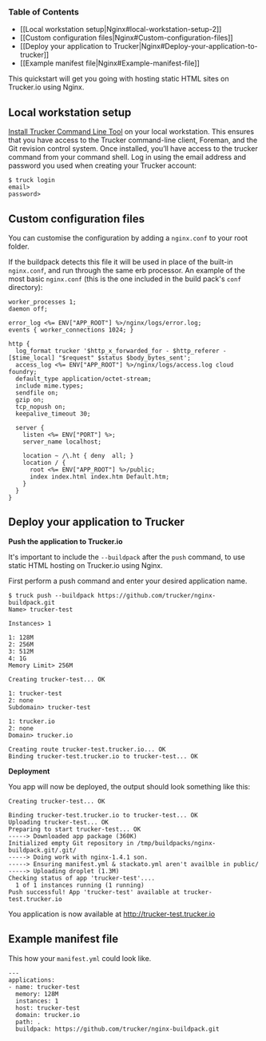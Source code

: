 ### Table of Contents

* [[Local workstation setup|Nginx#local-workstation-setup-2]]
* [[Custom configuration files|Nginx#Custom-configuration-files]]
* [[Deploy your application to Trucker|Nginx#Deploy-your-application-to-trucker]]
* [[Example manifest file|Nginx#Example-manifest-file]]

This quickstart will get you going with hosting static HTML sites on Trucker.io using Nginx.

## Local workstation setup<a name="local-workstation-setup-2"></a>

[Install Trucker Command Line Tool](Getting-Started#install-trucker-command-line-tool) on your local workstation. This ensures that you have access to the Trucker command-line client, Foreman, and the Git revision control system.
Once installed, you’ll have access to the trucker command from your command shell. Log in using the email address and password you used when creating your Trucker account:

```
$ truck login
email>
password>
```

## Custom configuration files

You can customise the configuration by adding a `nginx.conf` to your root folder.

If the buildpack detects this file it will be used in place of the built-in `nginx.conf`, and run through the
same erb processor.  An example of the most basic `nginx.conf` (this is the one included in the build pack's `conf` directory):

```
worker_processes 1;
daemon off;

error_log <%= ENV["APP_ROOT"] %>/nginx/logs/error.log;
events { worker_connections 1024; }

http {
  log_format trucker '$http_x_forwarded_for - $http_referer - [$time_local] "$request" $status $body_bytes_sent';
  access_log <%= ENV["APP_ROOT"] %>/nginx/logs/access.log cloud foundry;
  default_type application/octet-stream;
  include mime.types;
  sendfile on;
  gzip on;
  tcp_nopush on;
  keepalive_timeout 30;

  server {
    listen <%= ENV["PORT"] %>;
    server_name localhost;

    location ~ /\.ht { deny  all; }
    location / {
      root <%= ENV["APP_ROOT"] %>/public;
      index index.html index.htm Default.htm;
    }
  }
}
```

## Deploy your application to Trucker<a name="deploy-your-application-to-trucker-2"></a>

**Push the application to Trucker.io**

It's important to include the `--buildpack` after the `push` command, to use static HTML hosting on Trucker.io using Nginx.

First perform a push command and enter your desired application name.

```
$ truck push --buildpack https://github.com/trucker/nginx-buildpack.git
Name> trucker-test

Instances> 1

1: 128M
2: 256M
3: 512M
4: 1G
Memory Limit> 256M

Creating trucker-test... OK

1: trucker-test
2: none
Subdomain> trucker-test

1: trucker.io
2: none
Domain> trucker.io

Creating route trucker-test.trucker.io... OK
Binding trucker-test.trucker.io to trucker-test... OK
```

**Deployment**

You app will now be deployed, the output should look something like this:

```
Creating trucker-test... OK

Binding trucker-test.trucker.io to trucker-test... OK
Uploading trucker-test... OK
Preparing to start trucker-test... OK
-----> Downloaded app package (360K)
Initialized empty Git repository in /tmp/buildpacks/nginx-buildpack.git/.git/
-----> Doing work with nginx-1.4.1 son.
-----> Ensuring manifest.yml & stackato.yml aren't availble in public/
-----> Uploading droplet (1.3M)
Checking status of app 'trucker-test'....
  1 of 1 instances running (1 running)
Push successful! App 'trucker-test' available at trucker-test.trucker.io
```

You application is now available at http://trucker-test.trucker.io

## Example manifest file

This how your `manifest.yml` could look like.

```
---
applications:
- name: trucker-test
  memory: 128M
  instances: 1
  host: trucker-test
  domain: trucker.io
  path: .
  buildpack: https://github.com/trucker/nginx-buildpack.git

```